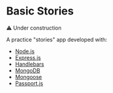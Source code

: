 # Basic Stories

⚠️ Under construction 

A practice "stories" app developed with:

 * [Node.js](https://nodejs.org/es/)
 * [Express.js](https://expressjs.com/)
 * [Handlebars](https://handlebarsjs.com/)
 * [MongoDB](https://www.mongodb.com/)
 * [Mongoose](https://mongoosejs.com/)
 * [Passport.js](https://www.passportjs.org/)